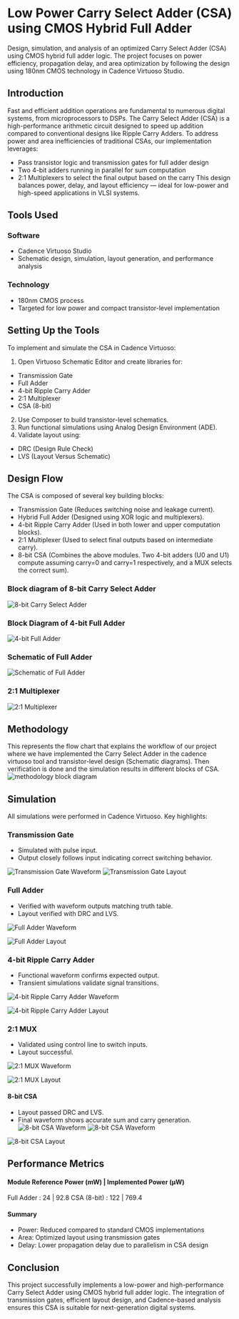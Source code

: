 
# Low Power Carry Select Adder (CSA) using CMOS Hybrid Full Adder

Design, simulation, and analysis of an optimized Carry Select Adder (CSA) using CMOS hybrid full adder logic. The project focuses on power efficiency, propagation delay, and area optimization by following the design using 180nm CMOS technology in Cadence Virtuoso Studio.


## Introduction

Fast and efficient addition operations are fundamental to numerous digital systems, from microprocessors to DSPs. The Carry Select Adder (CSA) is a high-performance arithmetic circuit designed to speed up addition compared to conventional designs like Ripple Carry Adders.
To address power and area inefficiencies of traditional CSAs, our implementation leverages:
- Pass transistor logic and transmission gates for full adder design
- Two 4-bit adders running in parallel for sum computation
- 2:1 Multiplexers to select the final output based on the carry
This design balances power, delay, and layout efficiency — ideal for low-power and high-speed applications in VLSI systems.

## Tools Used

### Software
- Cadence Virtuoso Studio
- Schematic design, simulation, layout generation, and performance analysis
### Technology
- 180nm CMOS process
- Targeted for low power and compact transistor-level implementation

## Setting Up the Tools

To implement and simulate the CSA in Cadence Virtuoso:
1.	Open Virtuoso Schematic Editor and create libraries for:
- Transmission Gate
- Full Adder
- 4-bit Ripple Carry Adder
- 2:1 Multiplexer
- CSA (8-bit)
2.	Use Composer to build transistor-level schematics.
3.	Run functional simulations using Analog Design Environment (ADE).
4.	Validate layout using:
- DRC (Design Rule Check)
- LVS (Layout Versus Schematic)

## Design Flow

The CSA is composed of several key building blocks:
- Transmission Gate (Reduces switching noise and leakage current).
- Hybrid Full Adder (Designed using XOR logic and multiplexers).
- 4-bit Ripple Carry Adder (Used in both lower and upper computation blocks).
- 2:1 Multiplexer (Used to select final outputs based on intermediate carry).
- 8-bit CSA (Combines the above modules. Two 4-bit adders (U0 and U1) compute assuming carry=0 and carry=1 respectively, and a MUX selects the correct sum).

### Block diagram of 8-bit Carry Select Adder
![8-bit Carry Select Adder](https://github.com/Deepthi-S-G/Implementation-of-Low-Power-and-Efficient-Carry-Select-Adder-using-CMOS-Hybrid-Full-Adder-/blob/main/CSA_Diagrams/Block%20diagram%20of%208-bit%20Carry%20Select%20Adder.png)


### Block Diagram of 4-bit Full Adder
![4-bit Full Adder](https://github.com/Deepthi-S-G/Implementation-of-Low-Power-and-Efficient-Carry-Select-Adder-using-CMOS-Hybrid-Full-Adder-/blob/main/CSA_Diagrams/Block%20Diagram%20of%204-bit%20Full%20Adder.png)


### Schematic of Full Adder
![Schematic of Full Adder](https://github.com/Deepthi-S-G/Implementation-of-Low-Power-and-Efficient-Carry-Select-Adder-using-CMOS-Hybrid-Full-Adder-/blob/main/CSA_Diagrams/Schematic%20of%20Full%20Adder.png)


### 2:1 Multiplexer
![2:1 Multiplexer](https://github.com/Deepthi-S-G/Implementation-of-Low-Power-and-Efficient-Carry-Select-Adder-using-CMOS-Hybrid-Full-Adder-/blob/main/CSA_Diagrams/21%20Multiplexer.png)

## Methodology

This represents the flow chart that explains the workflow of our project where we have implemented the Carry Select Adder in the cadence virtuoso tool and transistor-level design (Schematic diagrams). Then verification is done and the simulation results in different blocks of CSA.
![methodology block diagram](https://github.com/Deepthi-S-G/Implementation-of-Low-Power-and-Efficient-Carry-Select-Adder-using-CMOS-Hybrid-Full-Adder-/blob/main/CSA_Diagrams/Methodology.png)


## Simulation

All simulations were performed in Cadence Virtuoso. Key highlights:
### Transmission Gate
- Simulated with pulse input.
- Output closely follows input indicating correct switching behavior.

  
![Transmission Gate Waveform](https://github.com/Deepthi-S-G/Implementation-of-Low-Power-and-Efficient-Carry-Select-Adder-using-CMOS-Hybrid-Full-Adder-/blob/main/CSA_Diagrams/Transmission%20Gate%20Waveform.png)
![Transmission Gate Layout](https://github.com/Deepthi-S-G/Implementation-of-Low-Power-and-Efficient-Carry-Select-Adder-using-CMOS-Hybrid-Full-Adder-/blob/main/CSA_Diagrams/Transmission%20Gate%20layout.png)

### Full Adder
- Verified with waveform outputs matching truth table.
- Layout verified with DRC and LVS.

![Full Adder Waveform](https://github.com/Deepthi-S-G/Implementation-of-Low-Power-and-Efficient-Carry-Select-Adder-using-CMOS-Hybrid-Full-Adder-/blob/main/CSA_Diagrams/Full%20Adder%20Waveform.png)


![Full Adder Layout](https://github.com/Deepthi-S-G/Implementation-of-Low-Power-and-Efficient-Carry-Select-Adder-using-CMOS-Hybrid-Full-Adder-/blob/main/CSA_Diagrams/Full%20Adder%20layout.png)



### 4-bit Ripple Carry Adder

- Functional waveform confirms expected output.
- Transient simulations validate signal transitions. 

![4-bit Ripple Carry Adder Waveform](https://github.com/Deepthi-S-G/Implementation-of-Low-Power-and-Efficient-Carry-Select-Adder-using-CMOS-Hybrid-Full-Adder-/blob/main/CSA_Diagrams/4-bit%20Ripple%20Carry%20Adder%20Waveform.png)


![4-bit Ripple Carry Adder Layout](https://github.com/Deepthi-S-G/Implementation-of-Low-Power-and-Efficient-Carry-Select-Adder-using-CMOS-Hybrid-Full-Adder-/blob/main/CSA_Diagrams/4-bit%20Ripple%20Carry%20Adder%20%20layout.png)

### 2:1 MUX
- Validated using control line to switch inputs.
- Layout successful.

  
![2:1 MUX Waveform](https://github.com/Deepthi-S-G/Implementation-of-Low-Power-and-Efficient-Carry-Select-Adder-using-CMOS-Hybrid-Full-Adder-/blob/main/CSA_Diagrams/21%20MUX%20schematic.png)


![2:1 MUX Layout](https://github.com/Deepthi-S-G/Implementation-of-Low-Power-and-Efficient-Carry-Select-Adder-using-CMOS-Hybrid-Full-Adder-/blob/main/CSA_Diagrams/21%20MUX%20layout.png)


#### 8-bit CSA
- Layout passed DRC and LVS.
- Final waveform shows accurate sum and carry generation.
![8-bit CSA Waveform](https://github.com/Deepthi-S-G/Implementation-of-Low-Power-and-Efficient-Carry-Select-Adder-using-CMOS-Hybrid-Full-Adder-/blob/main/CSA_Diagrams/CSA%20Waveform.png)
![8-bit CSA Waveform](https://github.com/Deepthi-S-G/Implementation-of-Low-Power-and-Efficient-Carry-Select-Adder-using-CMOS-Hybrid-Full-Adder-/blob/main/CSA_Diagrams/CSA%20Waveform%202.png)


![8-bit CSA Layout](https://github.com/Deepthi-S-G/Implementation-of-Low-Power-and-Efficient-Carry-Select-Adder-using-CMOS-Hybrid-Full-Adder-/blob/main/CSA_Diagrams/CSA%20%20layout.png)

## Performance Metrics
#### Module	Reference Power (mW) | Implemented Power (µW)
Full Adder : 24	| 92.8
CSA (8-bit) : 122 | 769.4
#### Summary
- Power: Reduced compared to standard CMOS implementations
- Area: Optimized layout using transmission gates
- Delay: Lower propagation delay due to parallelism in CSA design
## Conclusion
This project successfully implements a low-power and high-performance Carry Select Adder using CMOS hybrid full adder logic. The integration of transmission gates, efficient layout design, and Cadence-based analysis ensures this CSA is suitable for next-generation digital systems.

